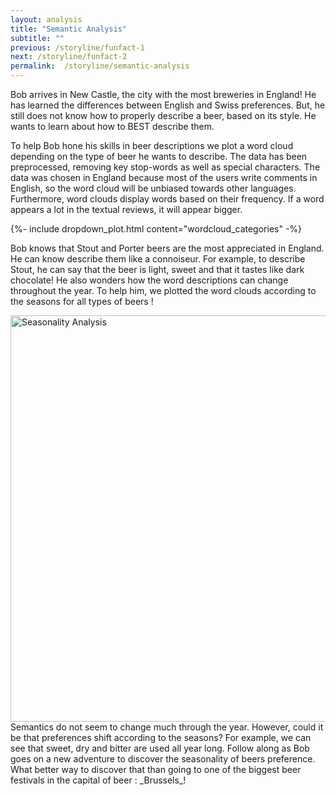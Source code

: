 ```yaml
---
layout: analysis
title: "Semantic Analysis"
subtitle: ""
previous: /storyline/funfact-1
next: /storyline/funfact-2
permalink:  /storyline/semantic-analysis
---
```


Bob arrives in New Castle, the city with the most breweries in England! He has learned the differences between English and Swiss preferences. But, he still does not know how to properly describe a beer, based on its style. He wants to learn about how to BEST describe them.  

To help Bob hone his skills in beer descriptions we plot a word cloud depending on the type of beer he wants to describe. The data has been preprocessed, removing key stop-words as well as special characters.  The data was chosen in England because most of the users write comments in English, so the word cloud will be unbiased towards other languages. Furthermore, word clouds display words based on their frequency. If a word appears a lot in the textual reviews, it will appear bigger.

<div>
    {%- include dropdown_plot.html content="wordcloud_categories" -%}
</div>

Bob knows that Stout and Porter beers are the most appreciated in England. He can know describe them like a connoiseur. For example, to describe Stout, he can say that the beer is light, sweet and that it tastes like dark chocolate! He also wonders how the word descriptions can change throughout the year. To help him, we plotted the word clouds according to the seasons for all types of beers !

<img alt="Seasonality Analysis" src="{{'/assets/figures/word_clouds_seasons.svg' | relative_url}}" width="650">
Semantics do not seem to change much through the year. However, could it be that preferences shift according to the seasons?  For example, we can see that sweet, dry and bitter are used all year long.  Follow along as Bob goes on a new adventure to discover the seasonality of beers preference. What better way to discover that than going to one of the biggest beer festivals in the capital of beer : _Brussels_!
